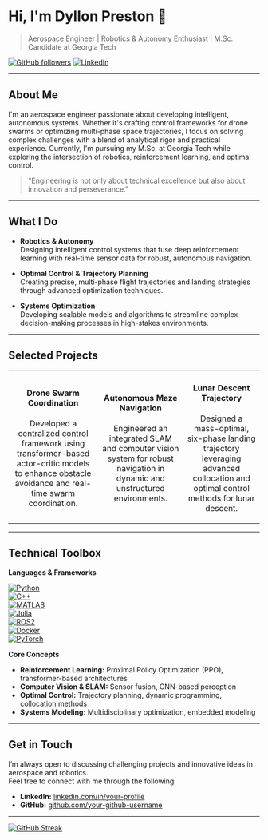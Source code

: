 # Hi, I'm Dyllon Preston 👋

> Aerospace Engineer | Robotics & Autonomy Enthusiast | M.Sc. Candidate at Georgia Tech

[![GitHub followers](https://img.shields.io/github/followers/your-github-username?style=social)](https://github.com/your-github-username)
[![LinkedIn](https://img.shields.io/badge/LinkedIn-Connect-blue?style=flat-square&logo=linkedin)](https://linkedin.com/in/your-profile)

---

## About Me

I'm an aerospace engineer passionate about developing intelligent, autonomous systems. Whether it's crafting control frameworks for drone swarms or optimizing multi-phase space trajectories, I focus on solving complex challenges with a blend of analytical rigor and practical experience. Currently, I'm pursuing my M.Sc. at Georgia Tech while exploring the intersection of robotics, reinforcement learning, and optimal control.

> "Engineering is not only about technical excellence but also about innovation and perseverance." 

---

## What I Do

- **Robotics & Autonomy**  
  Designing intelligent control systems that fuse deep reinforcement learning with real-time sensor data for robust, autonomous navigation.

- **Optimal Control & Trajectory Planning**  
  Creating precise, multi-phase flight trajectories and landing strategies through advanced optimization techniques.

- **Systems Optimization**  
  Developing scalable models and algorithms to streamline complex decision-making processes in high-stakes environments.

---

## Selected Projects

<table>
  <tr>
    <td align="center">
      <h4>Drone Swarm Coordination</h4>
      <p>Developed a centralized control framework using transformer-based actor-critic models to enhance obstacle avoidance and real-time swarm coordination.</p>
    </td>
    <td align="center">
      <h4>Autonomous Maze Navigation</h4>
      <p>Engineered an integrated SLAM and computer vision system for robust navigation in dynamic and unstructured environments.</p>
    </td>
    <td align="center">
      <h4>Lunar Descent Trajectory</h4>
      <p>Designed a mass-optimal, six-phase landing trajectory leveraging advanced collocation and optimal control methods for lunar descent.</p>
    </td>
  </tr>
</table>

---

## Technical Toolbox

**Languages & Frameworks**

[![Python](https://img.shields.io/badge/Python-3670A0?style=flat-square&logo=python&logoColor=ffdd54)](https://www.python.org/)  
[![C++](https://img.shields.io/badge/C++-00599C?style=flat-square&logo=cplusplus&logoColor=white)](https://isocpp.org/)  
[![MATLAB](https://img.shields.io/badge/MATLAB-FFEE00?style=flat-square&logo=matlab&logoColor=black)](https://www.mathworks.com/products/matlab.html)  
[![Julia](https://img.shields.io/badge/Julia-9558B2?style=flat-square&logo=julia&logoColor=white)](https://julialang.org/)  
[![ROS2](https://img.shields.io/badge/ROS2-22314F?style=flat-square&logo=ros&logoColor=white)](https://index.ros.org/doc/ros2/)  
[![Docker](https://img.shields.io/badge/Docker-2496ED?style=flat-square&logo=docker&logoColor=white)](https://www.docker.com/)  
[![PyTorch](https://img.shields.io/badge/PyTorch-EE4C2C?style=flat-square&logo=pytorch&logoColor=white)](https://pytorch.org/)

**Core Concepts**

- **Reinforcement Learning:** Proximal Policy Optimization (PPO), transformer-based architectures  
- **Computer Vision & SLAM:** Sensor fusion, CNN-based perception  
- **Optimal Control:** Trajectory planning, dynamic programming, collocation methods  
- **Systems Modeling:** Multidisciplinary optimization, embedded modeling

---
## Get in Touch

I’m always open to discussing challenging projects and innovative ideas in aerospace and robotics.  
Feel free to connect with me through the following:


- **LinkedIn:** [linkedin.com/in/your-profile](https://www.linkedin.com/in/dyllonpreston/)
- **GitHub:** [github.com/your-github-username](https://github.com/Dyllon-Preston)

---

[![GitHub Streak](https://github-readme-streak-stats.herokuapp.com/?user=Dyllon-Preston)](https://git.io/streak-stats)
